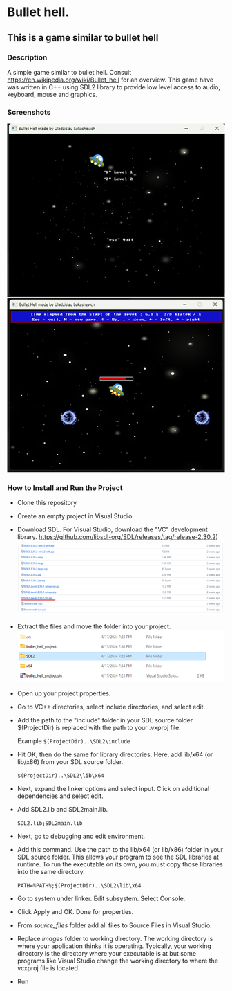 # Bullet hell.
## This is a game similar to bullet hell
### Description
A simple game similar to bullet hell. Consult https://en.wikipedia.org/wiki/Bullet_hell for an overview.
This game have was written in C++ using SDL2 library to provide low level access to audio, keyboard, mouse and graphics.

### Screenshots
![Screenshot from main menu](/Screenshot1.png)
![Screenshot from game](/Screenshot2.png)

### How to Install and Run the Project
- Clone this repository
- Create an empty project in Visual Studio
- Download SDL. For Visual Studio, download the "VC" development library. 	https://github.com/libsdl-org/SDL/releases/tag/release-2.30.2)
	![The "VC" development library](/sdl_vc.png)
- Extract the files and move the folder into your project.
	![SDL2 location](/sdl_location.png)
- Open up your project properties.
- Go to VC++ directories, select include directories, and select edit.
- Add the path to the "include" folder in your SDL source folder. $(ProjectDir) is replaced with the path to your .vxproj file.
	
	Example ```$(ProjectDir)..\SDL2\include```
- Hit OK, then do the same for library directories. Here, add lib/x64 (or lib/x86) from your SDL source folder.
	
	```$(ProjectDir)..\SDL2\lib\x64```
- Next, expand the linker options and select input. Click on additional dependencies and select edit. 
- Add SDL2.lib and SDL2main.lib. 
	
	```SDL2.lib;SDL2main.lib```
- Next, go to debugging and edit environment. 
- Add this command. Use the path to the lib/x64 (or lib/x86) folder in your SDL source folder. This allows your program to see the SDL libraries at runtime. To run the executable on its own, you must copy those libraries into the same directory. 
	
	```PATH=%PATH%;$(ProjectDir)..\SDL2\lib\x64```
- Go to system under linker. Edit subsystem. Select Console.
- Click Apply and OK. Done for properties.
- From *source_files* folder add all files to Source Files in Visual Studio.
- Replace *images* folder to working directory. The working directory is where your application thinks it is operating. Typically, your working directory is the directory where your executable is at but some programs like Visual Studio change the working directory to where the vcxproj file is located.
- Run
